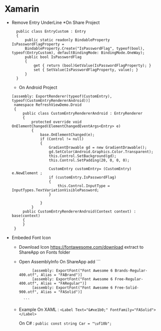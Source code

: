 # Xamarin
- Remove Entry UnderLine
    *On Share Project
  ```
    public class EntryCustom : Entry
    {
        public static readonly BindableProperty IsPasswordFlagProperty =
        BindableProperty.Create("IsPasswordFlag", typeof(bool), typeof(EntryCustom), defaultBindingMode: BindingMode.OneWay);
        public bool IsPasswordFlag
        {
            get { return (bool)GetValue(IsPasswordFlagProperty); }
            set { SetValue(IsPasswordFlagProperty, value); }
        }
    }

    ```

    * On Android Project
   ``` 
   [assembly: ExportRenderer(typeof(CustomEntry), typeof(CustomEntryRendererAndroid))]
    namespace RefreshViewDemo.Droid
    {
        public class CustomEntryRendererAndroid : EntryRenderer
        {
            protected override void OnElementChanged(ElementChangedEventArgs<Entry> e)
            {
                base.OnElementChanged(e);
                if (Control != null)
                {
                    GradientDrawable gd = new GradientDrawable();
                    gd.SetColor(Android.Graphics.Color.Transparent);
                    this.Control.SetBackground(gd);
                    this.Control.SetPadding(20, 0, 0, 0);
                    
                    CustomEntry customEntry= (CustomEntry) e.NewElement ;
                    if (customEntry.IsPasswordFlag)
                    {
                        this.Control.InputType = InputTypes.TextVariationVisiblePassword;
                    }
                
                }
            }
        public CustomEntryRendererAndroid(Context context) : base(context)
        {
        }
    }
    ```

- Embeded Font Icon
    * Download Icon https://fontawesome.com/download
        extract to ShareApp on Fonts folder
    
    * Open AssemblyInfo On ShareApp
        add
            ```
                            
                [assembly: ExportFont("Font Awesome 6 Brands-Regular-400.otf", Alias = "FABrand")]
                [assembly: ExportFont("Font Awesome 6 Free-Regular-400.otf", Alias = "FARegular")]
                [assembly: ExportFont("Font Awesome 6 Free-Solid-900.otf", Alias = "FASolid")] 

            ```

    * Example 
        On XAML : 
            ```
            <Label Text="&#xe1b0;" FontFamily="FASolid"></Label>
            ```

        On C# : 
            ```
                public const string Car = "\uf10b";
            ```
